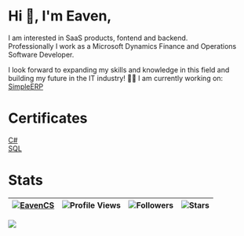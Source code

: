 # Hi 👋, I'm Eaven,
I am interested in SaaS products, fontend and backend.  
Professionally I work as a Microsoft Dynamics Finance and Operations Software Developer.

I look forward to expanding my skills and knowledge in this field and building my future in the IT industry! 💪🚀
I am currently working on: [SimpleERP](https://github.com/EavenCS/SimpleERP)

# Certificates
[C#](https://verify.w3schools.com/5YU8LG6VE) <br>
[SQL](https://verify.w3schools.com/1NWNJ4S1VO) 

# Stats

| [![EavenCS](https://img.shields.io/badge/Eaven-CS-<COLOR>.svg)](https://shields.io/) | ![Profile Views](https://komarev.com/ghpvc/?username=EavenCS&color=green) | ![Followers](https://img.shields.io/github/followers/EavenCS) | ![Stars](https://img.shields.io/github/stars/EavenCS?label=Profile%20Stars&logo=Profile%20stars&logoColor=g) |
--| --| --| --|

![](https://github-readme-stats.vercel.app/api/top-langs/?username=EavenCS&theme=light&hide_border=false&include_all_commits=true&count_private=true&layout=compact)
